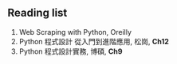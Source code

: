 ## Reading list
1. Web Scraping with Python, Oreilly 
1. Python 程式設計 從入門到進階應用, 松崗, **Ch12**
1. Python 程式設計實務, 博碩, **Ch9**